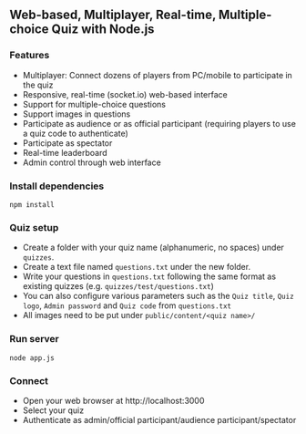 ## Web-based, Multiplayer, Real-time, Multiple-choice Quiz with Node.js

### Features
- Multiplayer: Connect dozens of players from PC/mobile to participate in the quiz
- Responsive, real-time (socket.io) web-based interface
- Support for multiple-choice questions
- Support images in questions
- Participate as audience or as official participant (requiring players to use a quiz code to authenticate)
- Participate as spectator
- Real-time leaderboard
- Admin control through web interface

### Install dependencies
```
npm install
```

### Quiz setup
- Create a folder with your quiz name (alphanumeric, no spaces) under `quizzes`.
- Create a text file named `questions.txt` under the new folder.
- Write your questions in `questions.txt` following the same format as existing quizzes (e.g. `quizzes/test/questions.txt`)
- You can also configure various parameters such as the `Quiz title`, `Quiz logo`, `Admin password` and `Quiz code` from `questions.txt`
- All images need to be put under `public/content/<quiz name>/`

### Run server
```
node app.js
```

### Connect
- Open your web browser at http://localhost:3000
- Select your quiz
- Authenticate as admin/official participant/audience participant/spectator

